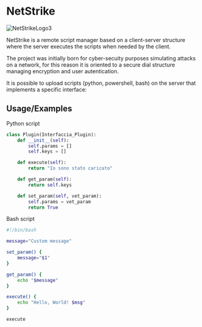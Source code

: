 
# NetStrike
![NetStrikeLogo3](https://github.com/user-attachments/assets/00db6229-3905-4653-bfc0-c653079358ae)


NetStrike is a remote script manager based on a client-server structure where the server executes the scripts when needed by the client.

The project was initially born for cyber-secuity purposes simulating attacks on a network, for this reason it is oriented to a secure dial structure  managing encryption and user autentication.

It is possible to upload scripts (python, powershell, bash) on the server that implements a specific interface: 



## Usage/Examples
Python script
```Python
class Plugin(Interfaccia_Plugin):
    def __init__(self):
        self.params = []
        self.keys = []

    def execute(self):
        return "Io sono stato caricato"

    def get_param(self):
        return self.keys

    def set_param(self, vet_param):
        self.params = vet_param
        return True
```
Bash script
```Bash
#!/bin/bash

message="Custom message"

set_param() {
    message="$1"
}

get_param() {
    echo "$message"
}

execute() {
    echo "Hello, World! $msg"
}

execute
```


